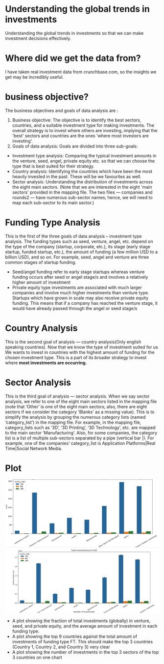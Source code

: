 # Understanding the global trends in investments 
Understanding the global trends in investments so that we can make investment decisions effectively. 

#  Where did we get the data from? 
I have taken real investment data from crunchbase.com, so the insights we get
may be incredibly useful.

# business objective? 
The business objectives and goals of data analysis are :
1) Business objective: The objective is to identify the best sectors, countries,
and a suitable investment type for making investments. The overall strategy is
to invest where others are investing, implying that the 'best' sectors and
countries are the ones 'where most investors are investing'.
2) Goals of data analysis: Goals are divided into three sub-goals:
- Investment type analysis: Comparing the typical investment amounts
in the venture, seed, angel, private equity etc. so that we can
choose the type that is best suited for their strategy.
- Country analysis: Identifying the countries which have been the most
heavily invested in the past. These will be we favourites as well.
- Sector analysis: Understanding the distribution of investments across
the eight main sectors. (Note that we are interested in the eight 'main
sectors' provided in the mapping file. The two files — companies and 
rounds2 — have numerous sub-sector names; hence, we will need to
map each sub-sector to its main sector.)

# Funding Type Analysis
This is the first of the three goals of data analysis – investment type analysis. 
The funding types such as seed, venture, angel, etc. depend on the type of the
company (startup, corporate, etc.), its stage (early stage startup, funded startup,
etc.), the amount of funding (a few million USD to a billion USD), and so on. For
example, seed, angel and venture are three common stages of startup funding. 
- Seed/angel funding refer to early stage startups whereas venture funding
occurs after seed or angel stage/s and involves a relatively higher amount of
investment
- Private equity type investments are associated with much larger companies
and involve much higher investments than venture type. Startups which have
grown in scale may also receive private equity funding. This means that if a
company has reached the venture stage, it would have already passed
through the angel or seed stage/s

# Country Analysis 
This is the second goal of analysis — country analysis(Only english speaking countries). 
Now that we know the type of investment suited for us
We wants to invest in countries with the highest amount of funding for the chosen
investment type. This is a part of its broader strategy to invest where **most
investments are occurring.**

#  Sector Analysis
This is the third goal of analysis — sector analysis. 
When we say sector analysis, we refer to one of the eight main sectors listed in the
mapping file (note that ‘Other’ is one of the eight main sectors; also, there are eight
sectors if we consider the category 'Blanks' as a missing value). This is to simplify
the analysis by grouping the numerous category lists (named ‘category_list’) in the
mapping file. For example, in the mapping file, category_lists such as ‘3D’, ‘3D
Printing’, ‘3D Technology’, etc. are mapped to the main sector ‘Manufacturing’. 
Also, for some companies, the category list is a list of multiple sub-sectors separated
by a pipe (vertical bar |). For example, one of the companies’ category_list is
Application Platforms|Real Time|Social Network Media. 

# Plot
![Image of country by inv plot](https://github.com/Paritoshyadav/understanding-the-global-trends-in-investments-/blob/master/Images_plot/country%20by%20investment.PNG?raw=true)
![Image of raised amount by inv plot](https://github.com/Paritoshyadav/understanding-the-global-trends-in-investments-/blob/master/Images_plot/raised%20amount%20by%20number%20of%20investment.PNG)
- A plot showing the fraction of total investments (globally) in venture, seed, and
private equity, and the average amount of investment in each funding type.
- A plot showing the top 9 countries against the total amount of investments of
funding type FT. This should make the top 3 countries (Country 1, Country 2,
and Country 3) very clear
- A plot showing the number of investments in the top 3 sectors of the top 3
countries on one chart 
